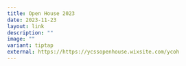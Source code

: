 ```yaml
---
title: Open House 2023
date: 2023-11-23
layout: link
description: ""
image: ""
variant: tiptap
external: https://https://ycssopenhouse.wixsite.com/ycoh
---
```

